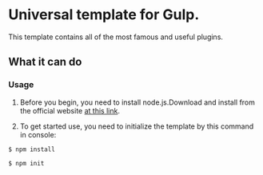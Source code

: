 # Universal template for Gulp.
This template contains all of the most famous and useful plugins. 

## What it can do

### Usage
1) Before you begin, you need to install node.js.Download and install from the official website [at this link](https://nodejs.org/).

2) To get started use, you need to initialize the template by this command in console:
```
$ npm install
```
```
$ npm init
```
